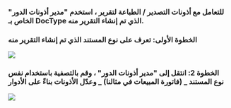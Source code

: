 ### للتعامل مع أذونات التصدير / الطباعة لتقرير ، استخدم "مدير أذونات الدور" الخاص بـ DocType الذي تم إنشاء التقرير منه.

### الخطوة الأولى: تعرف على نوع المستند الذي تم إنشاء التقرير منه

![](https://docs.erpnext.com/files/rcDRhRG.gif)

### الخطوة 2: انتقل إلى "مدير أذونات الدور" ، وقم بالتصفية باستخدام نفس نوع المستند _ (فاتورة المبيعات في مثالنا) _ وعدّل الأذونات بناءً على الأدوار

![](https://docs.erpnext.com/files/mqBtoqD.gif)